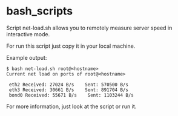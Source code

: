 # bash_scripts

Script net-load.sh allows you to remotely measure server speed in interactive mode.

For run this script just copy it in your local machine. 

Example output:

    $ bash net-load.sh root@<hostname>
    Current net load on ports of root@<hostname>
    
     eth2 Received: 27024 B/s    Sent: 570500 B/s
     eth3 Received: 30661 B/s    Sent: 891704 B/s
     bond0 Received: 55671 B/s    Sent: 1103244 B/s
     
 For more information, just look at the script or run it.
